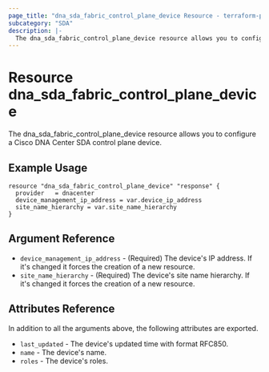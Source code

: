 ```yaml
---
page_title: "dna_sda_fabric_control_plane_device Resource - terraform-provider-dnacenter"
subcategory: "SDA"
description: |-
  The dna_sda_fabric_control_plane_device resource allows you to configure a Cisco DNA Center SDA control plane device.
---
```


# Resource dna_sda_fabric_control_plane_device

The dna_sda_fabric_control_plane_device resource allows you to configure a Cisco DNA Center SDA control plane device.

## Example Usage

```hcl
resource "dna_sda_fabric_control_plane_device" "response" {
  provider   = dnacenter
  device_management_ip_address = var.device_ip_address
  site_name_hierarchy = var.site_name_hierarchy
}
```

## Argument Reference

- `device_management_ip_address` - (Required) The device's IP address. If it's changed it forces the creation of a new resource.
- `site_name_hierarchy` - (Required) The device's site name hierarchy. If it's changed it forces the creation of a new resource.

## Attributes Reference

In addition to all the arguments above, the following attributes are exported.

- `last_updated` - The device's updated time with format RFC850.
- `name` - The device's name.
- `roles` - The device's roles.
